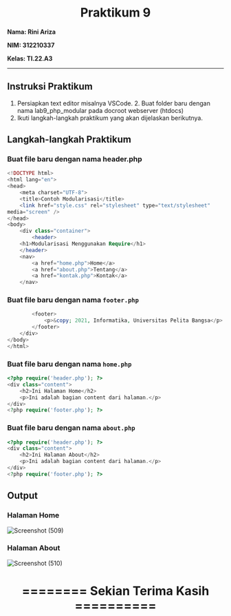 <h1 align="center"><b>Praktikum 9</b></h1> 

**Nama: Rini Ariza**

**NIM: 312210337**

**Kelas: TI.22.A3**

---

## Instruksi Praktikum
1. Persiapkan text editor misalnya VSCode. 2. Buat folder baru dengan nama lab9_php_modular pada docroot webserver
(htdocs)
3. Ikuti langkah-langkah praktikum yang akan dijelaskan berikutnya.

## Langkah-langkah Praktikum
### Buat file baru dengan nama header.php

```php
<!DOCTYPE html>
<html lang="en">
<head>
    <meta charset="UTF-8">
    <title>Contoh Modularisasi</title>
    <link href="style.css" rel="stylesheet" type="text/stylesheet"
media="screen" />
</head>
<body>
    <div class="container">
        <header>
    <h1>Modularisasi Menggunakan Require</h1>
    </header>
    <nav>
        <a href="home.php">Home</a>
        <a href="about.php">Tentang</a>
        <a href="kontak.php">Kontak</a>
    </nav>
```

### Buat file baru dengan nama ```footer.php```

```php
        <footer>
            <p>&copy; 2021, Informatika, Universitas Pelita Bangsa</p>
        </footer>
    </div>
</body>
</html>
```

### Buat file baru dengan nama ```home.php```

```php
<?php require('header.php'); ?>
<div class="content">
    <h2>Ini Halaman Home</h2>
    <p>Ini adalah bagian content dari halaman.</p>
</div>
<?php require('footer.php'); ?>
```

### Buat file baru dengan nama ```about.php```

```php
<?php require('header.php'); ?>
<div class="content">
    <h2>Ini Halaman About</h2>
    <p>Ini adalah bagian content dari halaman.</p>
</div>
<?php require('footer.php'); ?>
```

## Output

### Halaman Home

![Screenshot (509)](https://github.com/rniarzz/lab9web/assets/115542704/30eed0bb-84b8-425e-8e2e-5093e8a2247a)

### Halaman About

![Screenshot (510)](https://github.com/rniarzz/lab9web/assets/115542704/40157abf-a063-4b8a-a787-d2e82e6a4622)













<h1 <p align="center"><b>======== Sekian Terima Kasih ==========</b></p></h1>
